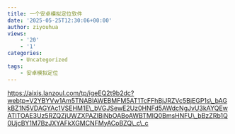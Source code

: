 ```yaml
---
title: 一个安卓模拟定位软件
date: '2025-05-25T12:30:06+00:00'
author: ziyouhua
views:
    - '20'
    - '1'
categories:
    - Uncategorized
tags:
    - 安卓模拟定位
---
```


https://aixis.lanzoul.com/tp/igeEQ2t9b2dc?webtp=V2YBYVw1Am5TNABlAWEBMFM5AT1TcFFhBjJRZVc5BjEGP1s\_bAGkBZ1N5VDAGYAc1VSEHM1E\_bVGJSewE2Uz0HNFd5AWdcNgJvU3kAYQEwATlTOAE3Uz5RZQZjUWZXPAZlBjNbOABoAWBTMlQ0BmsHNFU\_bBzZRb1Q0UjcBY1M7BzJXYAFkXGMCNFMyACoBZQ\_c\_c